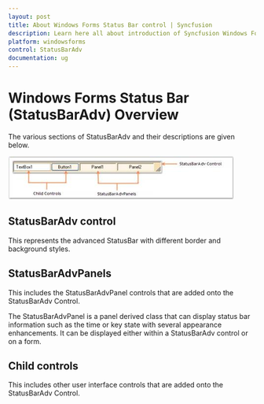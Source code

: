 ```yaml
---
layout: post
title: About Windows Forms Status Bar control | Syncfusion
description: Learn here all about introduction of Syncfusion Windows Forms Status Bar (StatusBarAdv) control, its elements and more details.
platform: windowsforms
control: StatusBarAdv
documentation: ug
---
```


# Windows Forms Status Bar (StatusBarAdv) Overview

The various sections of StatusBarAdv and their descriptions are given below.

![WindowsForm Status Bar overview.](Overview_images/windowsform-status-bar-overview.jpeg) 



## StatusBarAdv control

This represents the advanced StatusBar with different border and background styles.

## StatusBarAdvPanels

This includes the StatusBarAdvPanel controls that are added onto the StatusBarAdv Control.

The StatusBarAdvPanel is a panel derived class that can display status bar information such as the time or key state with several appearance enhancements. It can be displayed either within a StatusBarAdv control or on a form.

## Child controls

This includes other user interface controls that are added onto the StatusBarAdv Control.




